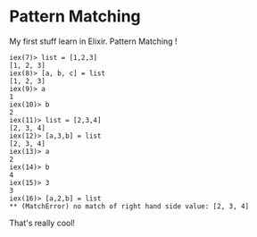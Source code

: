 # Pattern Matching

My first stuff learn in Elixir. Pattern Matching !

```shell
iex(7)> list = [1,2,3]
[1, 2, 3]
iex(8)> [a, b, c] = list
[1, 2, 3]
iex(9)> a
1
iex(10)> b
2
iex(11)> list = [2,3,4]
[2, 3, 4]
iex(12)> [a,3,b] = list
[2, 3, 4]
iex(13)> a
2
iex(14)> b
4
iex(15)> 3
3
iex(16)> [a,2,b] = list
** (MatchError) no match of right hand side value: [2, 3, 4]
```

That's really cool!
